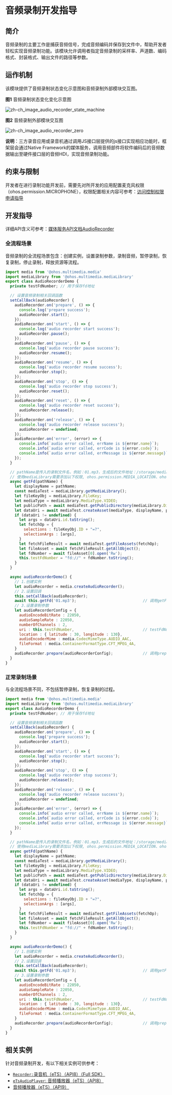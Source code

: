 # 音频录制开发指导

## 简介

音频录制的主要工作是捕获音频信号，完成音频编码并保存到文件中，帮助开发者轻松实现音频录制功能。该模块允许调用者指定音频录制的采样率、声道数、编码格式、封装格式、输出文件的路径等参数。

## 运作机制

该模块提供了音频录制状态变化示意图和音频录制外部模块交互图。

**图1** 音频录制状态变化变化示意图

![zh-ch_image_audio_recorder_state_machine](figures/zh-ch_image_audio_recorder_state_machine.png)



**图2** 音频录制外部模块交互图

![zh-ch_image_audio_recorder_zero](figures/zh-ch_image_audio_recorder_zero.png)

**说明**：三方录音应用或录音机通过调用JS接口层提供的js接口实现相应功能时，框架层会通过Native Framework的媒体服务，调用音频部件将软件编码后的音频数据输出至硬件接口层的音频HDI，实现音频录制功能。

## 约束与限制

开发者在进行录制功能开发前，需要先对所开发的应用配置麦克风权限（ohos.permission.MICROPHONE），权限配置相关内容可参考：[访问控制权限申请指导](../security/accesstoken-guidelines.md)

## 开发指导

详细API含义可参考：[媒体服务API文档AudioRecorder](../reference/apis/js-apis-media.md#audiorecorder)

### 全流程场景

音频录制的全流程场景包含：创建实例，设置录制参数，录制音频，暂停录制，恢复录制，停止录制，释放资源等流程。

```js
import media from '@ohos.multimedia.media'
import mediaLibrary from '@ohos.multimedia.mediaLibrary'
export class AudioRecorderDemo {
  private testFdNumber; // 用于保存fd地址

  // 设置音频录制相关回调函数
  setCallBack(audioRecorder) {
    audioRecorder.on('prepare', () => {              					       	// 设置'prepare'事件回调
      console.log('prepare success');
      audioRecorder.start();                                         			// 调用start方法开始录制，并触发start回调
    });
    audioRecorder.on('start', () => {    		     						   	// 设置'start'事件回调
      console.log('audio recorder start success');
      audioRecorder.pause();                                         			// 调用pause方法暂停录制，并触发pause回调
    });
    audioRecorder.on('pause', () => {    		     							// 设置'pause'事件回调
      console.log('audio recorder pause success');
      audioRecorder.resume();                                        			// 调用resume方法恢复录制，并触发resume回调
    });
    audioRecorder.on('resume', () => {    		     							// 设置'resume'事件回调
      console.log('audio recorder resume success');
      audioRecorder.stop();                                          			// 调用stop方法停止录制，并触发stop回调
    });
    audioRecorder.on('stop', () => {    		     							// 设置'stop'事件回调
      console.log('audio recorder stop success');
      audioRecorder.reset();                                         			// 调用reset方法重置录制，并触发reset回调
    });
    audioRecorder.on('reset', () => {    		     							// 设置'reset'事件回调
      console.log('audio recorder reset success');
      audioRecorder.release();                                       			// 调用release方法，释放资源，并触发release回调
    });
    audioRecorder.on('release', () => {    		     							// 设置'release'事件回调
      console.log('audio recorder release success');
      audioRecorder = undefined;
    });
    audioRecorder.on('error', (error) => {             							// 设置'error'事件回调
      console.info(`audio error called, errName is ${error.name}`);
      console.info(`audio error called, errCode is ${error.code}`);
      console.info(`audio error called, errMessage is ${error.message}`);
    });
  }

  // pathName是传入的录制文件名，例如：01.mp3，生成后的文件地址：/storage/media/100/local/files/Video/01.mp3
  // 使用mediaLibrary需要添加以下权限, ohos.permission.MEDIA_LOCATION、ohos.permission.WRITE_MEDIA、ohos.permission.READ_MEDIA
  async getFd(pathName) {
    let displayName = pathName;
    const mediaTest = mediaLibrary.getMediaLibrary();
    let fileKeyObj = mediaLibrary.FileKey;
    let mediaType = mediaLibrary.MediaType.VIDEO;
    let publicPath = await mediaTest.getPublicDirectory(mediaLibrary.DirectoryType.DIR_VIDEO);
    let dataUri = await mediaTest.createAsset(mediaType, displayName, publicPath);
    if (dataUri != undefined) {
      let args = dataUri.id.toString();
      let fetchOp = {
        selections : fileKeyObj.ID + "=?",
        selectionArgs : [args],
      }
      let fetchFileResult = await mediaTest.getFileAssets(fetchOp);
      let fileAsset = await fetchFileResult.getAllObject();
      let fdNumber = await fileAsset[0].open('Rw');
      this.testFdNumber = "fd://" + fdNumber.toString();
    }
  }

  async audioRecorderDemo() {
    // 1.创建实例
    let audioRecorder = media.createAudioRecorder();
    // 2.设置回调
    this.setCallBack(audioRecorder);
    await this.getFd('01.mp3'); 							// 调用getFd方法获取需要录制文件的fd地址
    // 3.设置录制参数
    let audioRecorderConfig = {
      audioEncodeBitRate : 22050,
      audioSampleRate : 22050,
      numberOfChannels : 2,
      uri : this.testFdNumber,                             	// testFdNumber由getFd生成
      location : { latitude : 30, longitude : 130},
      audioEncoderMime : media.CodecMimeType.AUDIO_AAC,
      fileFormat : media.ContainerFormatType.CFT_MPEG_4A,
    }
    audioRecorder.prepare(audioRecorderConfig); 			// 调用prepare方法，触发prepare回调函数
  }
}
```

### 正常录制场景

与全流程场景不同，不包括暂停录制，恢复录制的过程。

```js
import media from '@ohos.multimedia.media'
import mediaLibrary from '@ohos.multimedia.mediaLibrary'
export class AudioRecorderDemo {
  private testFdNumber; // 用于保存fd地址

  // 设置音频录制相关回调函数
  setCallBack(audioRecorder) {
    audioRecorder.on('prepare', () => {              					       // 设置'prepare'事件回调
      console.log('prepare success');
      audioRecorder.start();                                         			// 调用start方法开始录制，并触发start回调
    });
    audioRecorder.on('start', () => {    		     							// 设置'start'事件回调
      console.log('audio recorder start success');
      audioRecorder.stop();                                          			// 调用stop方法停止录制，并触发stop回调
    });
    audioRecorder.on('stop', () => {    		     							// 设置'stop'事件回调
      console.log('audio recorder stop success');
      audioRecorder.release();                                       			// 调用release方法，释放资源，并触发release回调
    });
    audioRecorder.on('release', () => {    		     							// 设置'release'事件回调
      console.log('audio recorder release success');
      audioRecorder = undefined;
    });
    audioRecorder.on('error', (error) => {             							// 设置'error'事件回调
      console.info(`audio error called, errName is ${error.name}`);
      console.info(`audio error called, errCode is ${error.code}`);
      console.info(`audio error called, errMessage is ${error.message}`);
    });
  }

  // pathName是传入的录制文件名，例如：01.mp3，生成后的文件地址：/storage/media/100/local/files/Video/01.mp3
  // 使用mediaLibrary需要添加以下权限, ohos.permission.MEDIA_LOCATION、ohos.permission.WRITE_MEDIA、ohos.permission.READ_MEDIA
  async getFd(pathName) {
    let displayName = pathName;
    const mediaTest = mediaLibrary.getMediaLibrary();
    let fileKeyObj = mediaLibrary.FileKey;
    let mediaType = mediaLibrary.MediaType.VIDEO;
    let publicPath = await mediaTest.getPublicDirectory(mediaLibrary.DirectoryType.DIR_VIDEO);
    let dataUri = await mediaTest.createAsset(mediaType, displayName, publicPath);
    if (dataUri != undefined) {
      let args = dataUri.id.toString();
      let fetchOp = {
        selections : fileKeyObj.ID + "=?",
        selectionArgs : [args],
      }
      let fetchFileResult = await mediaTest.getFileAssets(fetchOp);
      let fileAsset = await fetchFileResult.getAllObject();
      let fdNumber = await fileAsset[0].open('Rw');
      this.testFdNumber = "fd://" + fdNumber.toString();
    }
  }

  async audioRecorderDemo() {
    // 1.创建实例
    let audioRecorder = media.createAudioRecorder();
    // 2.设置回调
    this.setCallBack(audioRecorder);
    await this.getFd('01.mp3'); 							// 调用getFd方法获取需要录制文件的fd地址
    // 3.设置录制参数
    let audioRecorderConfig = {
      audioEncodeBitRate : 22050,
      audioSampleRate : 22050,
      numberOfChannels : 2,
      uri : this.testFdNumber,                             	// testFdNumber由getFd生成
      location : { latitude : 30, longitude : 130},
      audioEncoderMime : media.CodecMimeType.AUDIO_AAC,
      fileFormat : media.ContainerFormatType.CFT_MPEG_4A,
    }
    audioRecorder.prepare(audioRecorderConfig); 			// 调用prepare方法，触发prepare回调函数
  }
}
```

## 相关实例

针对音频录制开发，有以下相关实例可供参考：

- [`Recorder:`录音机（eTS）（API8）（Full SDK）](https://gitee.com/openharmony/applications_app_samples/tree/master/media/Recorder)
- [`eTsAudioPlayer`: 音频播放器（eTS）（API8）](https://gitee.com/openharmony/applications_app_samples/blob/master/media/Recorder/entry/src/main/ets/MainAbility/pages/Play.ets)
- [音频播放器（eTS）（API9）](https://gitee.com/openharmony/codelabs/tree/master/Media/Audio_OH_ETS)

